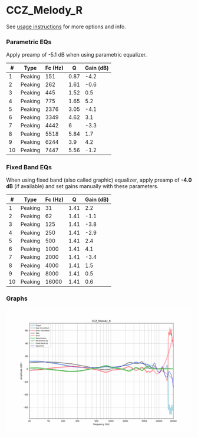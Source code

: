 # CCZ_Melody_R
See [usage instructions](https://github.com/jaakkopasanen/AutoEq#usage) for more options and info.

### Parametric EQs
Apply preamp of -5.1 dB when using parametric equalizer.

|   # | Type    |   Fc (Hz) |    Q |   Gain (dB) |
|-----|---------|-----------|------|-------------|
|   1 | Peaking |       151 | 0.87 |        -4.2 |
|   2 | Peaking |       262 | 1.61 |        -0.6 |
|   3 | Peaking |       445 | 1.52 |         0.5 |
|   4 | Peaking |       775 | 1.65 |         5.2 |
|   5 | Peaking |      2376 | 3.05 |        -4.1 |
|   6 | Peaking |      3349 | 4.62 |         3.1 |
|   7 | Peaking |      4442 | 6    |        -3.3 |
|   8 | Peaking |      5518 | 5.84 |         1.7 |
|   9 | Peaking |      6244 | 3.9  |         4.2 |
|  10 | Peaking |      7447 | 5.56 |        -1.2 |

### Fixed Band EQs
When using fixed band (also called graphic) equalizer, apply preamp of **-4.0 dB** (if available) and set gains manually with these parameters.

|   # | Type    |   Fc (Hz) |    Q |   Gain (dB) |
|-----|---------|-----------|------|-------------|
|   1 | Peaking |        31 | 1.41 |         2.2 |
|   2 | Peaking |        62 | 1.41 |        -1.1 |
|   3 | Peaking |       125 | 1.41 |        -3.8 |
|   4 | Peaking |       250 | 1.41 |        -2.9 |
|   5 | Peaking |       500 | 1.41 |         2.4 |
|   6 | Peaking |      1000 | 1.41 |         4.1 |
|   7 | Peaking |      2000 | 1.41 |        -3.4 |
|   8 | Peaking |      4000 | 1.41 |         1.5 |
|   9 | Peaking |      8000 | 1.41 |         0.5 |
|  10 | Peaking |     16000 | 1.41 |         0.6 |

### Graphs
![](./CCZ_Melody_R.png)
